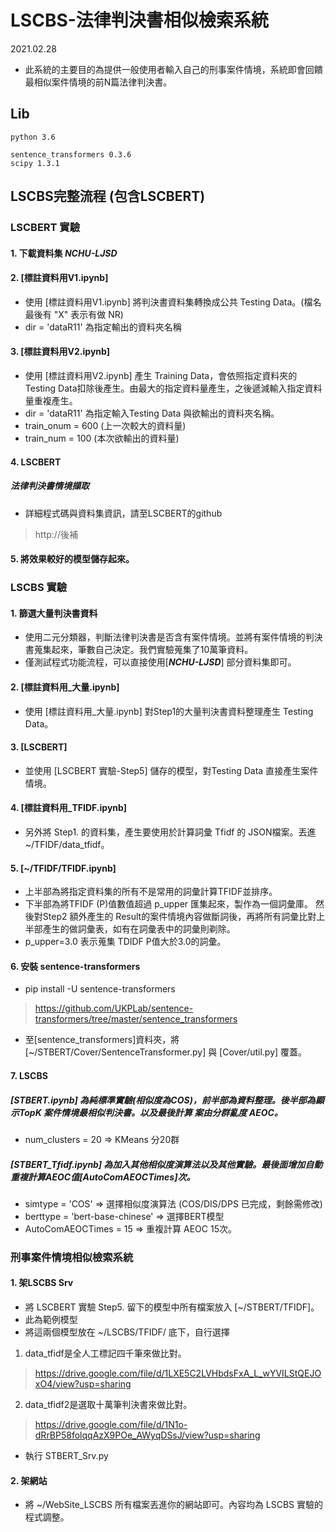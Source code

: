 # LSCBS-法律判決書相似檢索系統
2021.02.28

-   此系統的主要目的為提供一般使用者輸入自己的刑事案件情境，系統即會回饋最相似案件情境的前N篇法律判決書。

## Lib
```
python 3.6

sentence_transformers 0.3.6
scipy 1.3.1
```

## LSCBS完整流程 (包含LSCBERT)

### LSCBERT 實驗
#### 1. 下載資料集 _**NCHU-LJSD**_
#### 2. [標註資料用V1.ipynb]
-   使用 [標註資料用V1.ipynb] 將判決書資料集轉換成公共 Testing Data。(檔名最後有 "X" 表示有做 NR) 
-   dir = 'dataR11' 為指定輸出的資料夾名稱

#### 3. [標註資料用V2.ipynb]
-   使用 [標註資料用V2.ipynb] 產生 Training Data，會依照指定資料夾的Testing Data扣除後產生。由最大的指定資料量產生，之後遞減輸入指定資料量重複產生。
-   dir = 'dataR11' 為指定輸入Testing Data 與欲輸出的資料夾名稱。
-   train_onum = 600 (上一次較大的資料量)
-   train_num = 100 (本次欲輸出的資料量)

#### 4. LSCBERT
##### 法律判決書情境擷取
-   詳細程式碼與資料集資訊，請至LSCBERT的github
> http://後補

#### 5. 將效果較好的模型儲存起來。


### LSCBS 實驗
#### 1. 篩選大量判決書資料 
-   使用二元分類器，判斷法律判決書是否含有案件情境。並將有案件情境的判決書蒐集起來，筆數自己決定。我們實驗蒐集了10萬筆資料。
-   僅測試程式功能流程，可以直接使用[_**NCHU-LJSD**_] 部分資料集即可。
#### 2. [標註資料用_大量.ipynb] 
-   使用 [標註資料用_大量.ipynb] 對Step1的大量判決書資料整理產生 Testing Data。
#### 3. [LSCBERT]
-   並使用 [LSCBERT 實驗-Step5] 儲存的模型，對Testing Data 直接產生案件情境。
#### 4. [標註資料用_TFIDF.ipynb] 
-   另外將 Step1. 的資料集，產生要使用於計算詞彙 Tfidf 的 JSON檔案。丟進 ~/TFIDF/data_tfidf。
#### 5. [~/TFIDF/TFIDF.ipynb] 
-   上半部為將指定資料集的所有不是常用的詞彙計算TFIDF並排序。
-   下半部為將TFIDF (P)值數值超過 p_upper 匯集起來，製作為一個詞彙庫。
    然後對Step2 額外產生的 Result的案件情境內容做斷詞後，再將所有詞彙比對上半部產生的做詞彙表，如有在詞彙表中的詞彙則剃除。
-   p_upper=3.0 表示蒐集 TDIDF P值大於3.0的詞彙。
#### 6. 安裝 sentence-transformers 
-   pip install -U sentence-transformers
>   https://github.com/UKPLab/sentence-transformers/tree/master/sentence_transformers
-   至[sentence_transformers]資料夾，將[~/STBERT/Cover/SentenceTransformer.py] 與 [Cover/util.py] 覆蓋。
#### 7. LSCBS
#####   [STBERT.ipynb] 為純標準實驗(相似度為COS)，前半部為資料整理。後半部為顯示TopK 案件情境最相似判決書。以及最後計算 案由分群亂度 AEOC。
-   num_clusters = 20 => KMeans 分20群
#####   [STBERT_Tfidf.ipynb] 為加入其他相似度演算法以及其他實驗。最後面增加自動重複計算AEOC值[AutoComAEOCTimes]次。
-   simtype = 'COS' => 選擇相似度演算法 (COS/DIS/DPS 已完成，剩餘需修改)
-   berttype = 'bert-base-chinese' => 選擇BERT模型
-   AutoComAEOCTimes = 15 => 重複計算 AEOC 15次。

### 刑事案件情境相似檢索系統
#### 1. 架LSCBS Srv
-   將 LSCBERT 實驗 Step5. 留下的模型中所有檔案放入 [~/STBERT/TFIDF]。
-   此為範例模型
-   將這兩個模型放在 ~/LSCBS/TFIDF/ 底下，自行選擇
1. data_tfidf是全人工標記四千筆來做比對。
> https://drive.google.com/file/d/1LXE5C2LVHbdsFxA_L_wYVILStQEJOxO4/view?usp=sharing

2. data_tfidf2是選取十萬筆判決書來做比對。
> https://drive.google.com/file/d/1N1o-dRrBP58folqqAzX9POe_AWyqDSsJ/view?usp=sharing
> 
-   執行 STBERT_Srv.py
#### 2. 架網站
-   將 ~/WebSite_LSCBS 所有檔案丟進你的網站即可。內容均為 LSCBS 實驗的程式調整。
